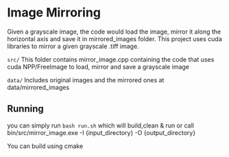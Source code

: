 # Image Mirroring
Given a grayscale image, the code would load the image, mirror it along the horizontal axis and save it in mirrored_images folder.
This project uses cuda libraries to mirror a given grayscale .tiff image.

```src/```
This folder contains mirror_image.cpp containing the code that uses cuda NPP/FreeImage to load, mirror and save a grayscale image

```data/```
Includes original images and the mirrored ones at data/mirrored_images

## Running
you can simply run `bash run.sh` which will build,clean & run or call bin/src/mirror_image.exe -I {input_directory} -O {output_directory}

You can build using cmake

